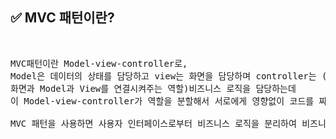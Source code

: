 ## ✅ MVC 패턴이란?
<br>

<div markdown="1">

<pre>MVC패턴이란 Model-view-controller로,
Model은 데이터의 상태를 담당하고 view는 화면을 담당하며 controller는 (사용자의 입력 처리와 흐름 제어 담당하고 
화면과 Model과 View를 연결시켜주는 역할)비즈니스 로직을 담당하는데
이 Model-view-controller가 역할을 분할해서 서로에게 영향없이 코드를 짜는 코드패턴을 MVC패턴이라고 한다. 

MVC 패턴을 사용하면 사용자 인터페이스로부터 비즈니스 로직을 분리하여 비즈니스 로직을 쉽게 고칠 수 있는 애플리케이션이 된다.
</pre>
</div>

<br />
